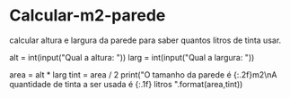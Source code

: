 # Calcular-m2-parede
calcular altura e largura da parede para saber quantos litros de tinta usar.

alt = int(input("Qual a altura: "))
larg = int(input("Qual a largura: "))

area = alt * larg
tint = area / 2
print("O tamanho da parede é  {:.2f}m2\nA quantidade de tinta a ser usada é {:.1f} litros ".format(area,tint))
